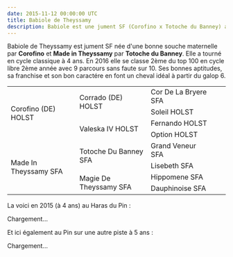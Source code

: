 ```yaml
---
date: 2015-11-12 00:00:00 UTC
title: Babiole de Theyssamy
description: Babiole est une jument SF (Corofino x Totoche du Banney) ayant tournée en cycle classique, avec de bonnes aptitudes, un bon caractére et une bonne souche maternelle. A vendre !
---
```


Babiole de Theyssamy est jument SF née d'une bonne souche maternelle par **Corofino** et **Made in Theyssamy** par **Totoche du Banney**. Elle a tourné en cycle classique à 4 ans. En 2016 elle se classe 2ème du top 100 en cycle libre 2ème année avec 9 parcours sans faute sur 10. Ses bonnes aptitudes, sa franchise et son bon caractére en font un cheval idéal à partir du galop 6.

<table class="genealogie">
	<tr>
		<td rowspan="4" class="c-cell">Corofino (DE) HOLST</td>
		<td rowspan="2" class="c-cell">Corrado (DE) HOLST</td>
		<td class="c-cell">Cor De La Bryere SFA</td>
	</tr>
	<tr>
		<td class="c-cell">Soleil HOLST</td>
		<td></td>
		<td></td>
	</tr>
	<tr>
		<td rowspan="2" class="c-cell">Valeska IV HOLST</td>
		<td class="c-cell">Fernando HOLST</td>
		<td></td>
	</tr>
	<tr>
		<td class="c-cell">Option HOLST</td>
		<td></td>
		<td></td>
	</tr>
	<tr>
		<td rowspan="4" class="c-cell">Made In Theyssamy SFA</td>
		<td rowspan="2" class="c-cell">Totoche Du Banney SFA</td>
		<td class="c-cell">Grand Veneur SFA</td>
	</tr>
	<tr>
		<td class="c-cell">Lisebeth SFA</td>
		<td></td>
		<td></td>
	</tr>
	<tr>
		<td rowspan="2" class="c-cell">Magie De Theyssamy SFA</td>
		<td class="c-cell">Hippomene SFA</td>
		<td></td>
	</tr>
	<tr>
		<td class="c-cell">Dauphinoise SFA</td>
		<td></td>
		<td></td>
	</tr>
</table>

La voici en 2015 (à 4 ans) au Haras du Pin :

<div class="lazyYT" data-youtube-id="iGKoeq9AKaQ" data-ratio="16:9">Chargement...</div>

Et ici également au Pin sur une autre piste à 5 ans :

<div class="lazyYT" data-youtube-id="i_ioDo576gs" data-ratio="16:9">Chargement...</div>
